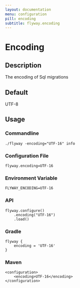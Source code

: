 ```yaml
---
layout: documentation
menu: configuration
pill: encoding
subtitle: flyway.encoding
---
```


# Encoding

## Description
The encoding of Sql migrations

## Default
UTF-8

## Usage

### Commandline
```
./flyway -encoding="UTF-16" info
```

### Configuration File
```
flyway.encoding=UTF-16
```

### Environment Variable
```
FLYWAY_ENCODING=UTF-16
```

### API
```
flyway.configure()
    .encoding("UTF-16")
    .load()
```

### Gradle
```
flyway {
    encoding = 'UTF-16'
}
```

### Maven
```
<configuration>
    <encoding>UTF-16</encoding>
</configuration>
```
